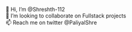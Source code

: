  👋 Hi, I’m @Shreshth-112 <br />
 💞️ I’m looking to collaborate on Fullstack projects <br />
 📫 Reach me on twitter @PaliyalShre <br />
 

<!---
Shreshth-112/Shreshth-112 is a ✨ special ✨ repository because its `README.md` (this file) appears on your GitHub profile.
You can click the Preview link to take a look at your changes.
--->
